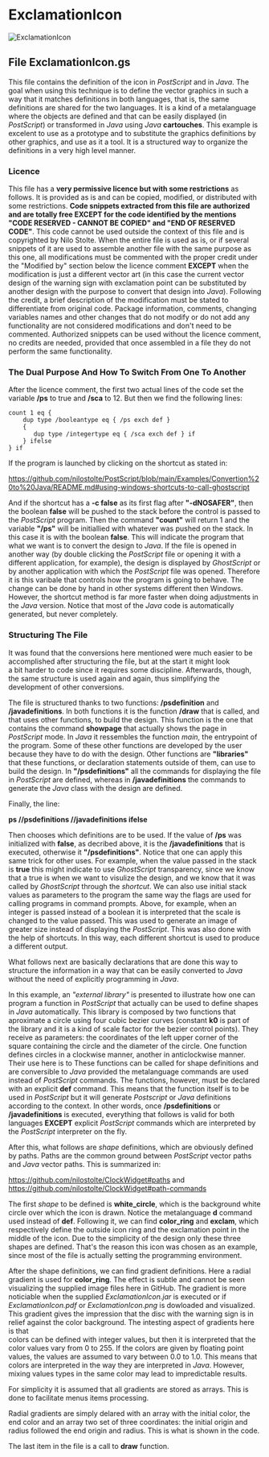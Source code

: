 
# ExclamationIcon

![ExclamationIcon](https://user-images.githubusercontent.com/80269251/111219512-83fafd80-85ae-11eb-9834-d4a4e6049c99.png)


## File ExclamationIcon.gs

This file contains the definition of the icon in _PostScript_ and in _Java_. The goal when using this technique is to define the
vector graphics in such a way that it matches definitions in both languages, that is, the same definitions are shared for the
two languages. It is a kind of a metalanguage where the objects are defined and that can be easily displayed (in _PostScript_) or
transformed in _Java_ using _Java_ **cartouches**. This example is excelent to use as a prototype and to substitute the
graphics definitions by other graphics, and use as it a tool. It is a structured way to organize the definitions in a very
high level manner.

### Licence

This file has a **very permissive licence but with some restrictions** as follows. It is provided as is and can be copied, modified, or distributed with some restrictions. **Code snippets extracted from this file are authorized and are totally free EXCEPT for the code identified by the mentions "CODE RESERVED - CANNOT BE COPIED" and "END OF RESERVED CODE"**. This code cannot be used outside the context of this file and is copyrighted by Nilo Stolte. When the entire file is used as is, or if several snippets of it are used to assemble another file with the same purpose as this one, all modifications must be commented with the proper credit under the "Modified by" section below the licence comment **EXCEPT** when the modification is just a different vector art (in this case the current vector design of the warning sign with exclamation point can be substituted by another design with the purpose to convert that design into _Java_). Following the credit, a brief description of the modification must be stated to differentiate from original code. Package information, comments, changing variables names and other changes that do not modify or do not add any functionality are not considered modifications and don't need to be commented. Authorized snippets can be used without the licence comment, no credits are needed, provided that once assembled in a file they do not perform the same functionality.

### The Dual Purpose And How To Switch From One To Another

After the licence comment, the first two actual lines of the code set the variable **/ps** to true and **/sca** to 12. But then we find
the following lines:

```
count 1 eq {
	dup type /booleantype eq { /ps exch def }
	{
	   dup type /integertype eq { /sca exch def } if
	} ifelse
} if
```

If the program is launched by clicking on the shortcut as stated in:

https://github.com/nilostolte/PostScript/blob/main/Examples/Convertion%20to%20Java/README.md#using-windows-shortcuts-to-call-ghostscript

And if the shortcut has a **-c false** as its first flag after **"-dNOSAFER"**, then the boolean **false** will be pushed to the 
stack before the control is passed to the _PostScript_ program. Then the command **"count"** will return 1 and 
the variable **"/ps"** will be initiallied with whatever was pushed on the stack. In this case it is with the boolean **false**. This 
will indicate the program that what we want is to convert the design to _Java_. If the file is opened in another way (by double clicking the
_PostScript_ file or opening it with a different application, for example), the design is displayed by _GhostScript_ or by another application 
with which the _PostScript_ file was opened. Therefore it is this varibale that controls how the program is going to behave. The change can be 
done by hand in other systems different then Windows. However, the shortcut method is far more faster when doing adjustments in the _Java_ version. 
Notice that most of the _Java_ code is automatically generated, but never completely. 

### Structuring The File

It was found that the conversions here mentioned were much easier to be accomplished after structuring the file, but at the start it might look  
a bit harder to code since it requires some discipline. Afterwards, though, the same structure is used again and again, thus simplifying the
development of other conversions.

The file is structured thanks to two functions: **/psdefinition** and **/javadefinitions**. In both functions it is the 
function **/draw** that is called, and that uses other functions, to build the design. This function is the one that contains the
command **showpage** that actually shows the page in _PostScript_ mode. In _Java_ it ressembles the function _main_, the entrypoint
of the program. Some of these other functions are developed by the user because they have to do with the design. Other functions 
are **"libraries"** that these functions, or declaration statements outside of them, can use to build the design. In 
**"/psdefinitions"** all the commands for displaying the file in _PostScript_ are defined, whereas in **/javadefinitions** 
the commands to generate the _Java_ class with the design are defined.

Finally, the line:

**ps //psdefinitions //javadefinitions ifelse**

Then chooses which definitions are to be used. If the value of **/ps** was initialized with **false**, as decribed above, it is
the **/javadefinitions** that is executed, otherwise it **"/psdefinitions"**. Notice that one can apply this same trick for
other uses. For example, when the value passed in the stack is **true** this might indicate to use _GhostScript_ transparency,
since we know that a true is when we want to visulize the design, and we know that it was called by _GhostScript_ through the
_shortcut_.  We can also use initial stack values as parameters to the program the same way the flags are used for calling programs 
in command prompts. Above, for example, when an integer is passed instead of a boolean it is interpreted that the scale is changed to 
the value passed. This was used to generate an image of greater size instead of displaying the _PostScript_. This was also done 
with the help of shortcuts. In this way, each different shortcut is used to produce a different output.

What follows next are basically declarations that are done this way to structure the information in a way that can be easily
converted to _Java_ without the need of explicitly programming in _Java_.

In this example, an _"external library"_ is presented to illustrate how one can program a function in _PostScript_ that actually can be 
used to define shapes in _Java_ automatically. This library is composed by two functions that aproximate a circle using
four cubic bezier curves (constant **k0** is part of the library and it is a kind of scale factor for the bezier control points). They
receive as parameters: the coordinates of the left upper corner of the square containing the circle and the diameter of the circle. 
One function defines circles in a clockwise manner, another in anticlockwise manner. Their use here is to These functions can be called 
for shape definitions and are conversible to _Java_ provided the metalanguage commands are used instead of _PostScript_ commands. The 
functions, however, must be  declared with an explicit **def** command. This means that the function itself is to be used in _PostScript_ 
but it will generate _Postscript_ or _Java_ definitions according to the context. In other words, once **/psdefinitions** or 
**/javadefinitions** is executed, everything that follows is valid for both languages **EXCEPT** explicit _PostScript_ commands which 
are interpreted by the _PostScript_ interpreter on the fly.

After this, what follows are _shape_ definitions, which are obviously defined by paths. Paths are the common ground between
_PostScript_ vector paths and _Java_ vector paths. This is summarized in:

https://github.com/nilostolte/ClockWidget#paths and https://github.com/nilostolte/ClockWidget#path-commands

The first _shape_ to be defined is **white_circle**, which is the background white circle over which the icon is drawn. Notice
the metalanguage **d** command used instead of **def**. Following it, we can find **color_ring** and **exclam**, which
respectively define the outside icon ring and the exclamation point in the middle of the icon. Due to the simplicity of the
design only these three shapes are defined. That's the reason this icon was chosen as an example, since most of the file is
actually setting the programming environment.

After the shape definitions, we can find gradient definitions. Here a radial gradient is used for **color_ring**. The effect is subtle 
and cannot be seen visualizing the supplied image files here in GitHub. The gradient is more noticiable when the supplied _ExclamationIcon.jar_
is executed or if _ExclamationIcon.pdf_ or _ExclamationIcon.png_ is dowloaded and visualized. This gradient gives the impression
that the disc with the warning sign is in relief against the color background. The intesting aspect of gradients here is that  
colors can be defined with integer values, but then it is interpreted that the color values vary from 0 to 255. If the colors are given by 
floating point values, the values are assumed to vary between 0.0 to 1.0. This means that colors are interpreted in the way they are 
interpreted in _Java_. However, mixing values types in the same color may lead to impredictable results.

For simplicity it is assumed that all gradients are stored as arrays. This is done to facilitate menus items processing.

Radial gradients are simply delared with an array with the initial color, the end color and an array two set of three coordinates:
the initial origin and radius followed the end origin and radius. This is what is shown in the code.

The last item in the file is a call to **draw** function.


 


